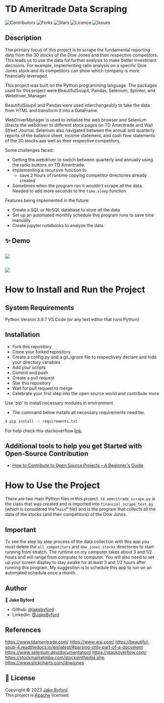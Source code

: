 # TD Ameritrade Data Scraping

![Contributors](https://img.shields.io/github/contributors/jakebyford/TD_Ameritrade_Financial_Scraping?style=plastic)
![Forks](https://img.shields.io/github/forks/jakebyford/TD_Ameritrade_Financial_Scraping)
![Stars](https://img.shields.io/github/stars/jakebyford/TD_Ameritrade_Financial_Scraping)
![Licence](https://img.shields.io/github/license/jakebyford/TD_Ameritrade_Financial_Scraping)
![Issues](https://img.shields.io/github/issues/jakebyford/TD_Ameritrade_Financial_Scraping)

## Description

The primary focus of this project is to scrape the fundamental reporting data from the 30 stocks of the Dow Jones and their respective competitors. This leads us to use the data for further analysis to make better investment decisions. For example, implementing ratio analysis on a specific Dow Jones stock and its competitors can show which company is more financially leveraged.

This project was built on the Python programming language. The packages used for this project were BeautifulSoup4, Pandas, Selenium, Splinter, and Webdriver_Manager.

BeautifulSoup4 and Pandas were used interchangeably to take the data from HTML and transform it into a DataFrame.

WebDriverManager is used to initialize the web browser and Selenium directs the webdriver to different stock pages on TD Ameritrade and Wall Street Journal. Selenium also navigated between the annual and quarterly reports of the balance sheet, income statement, and cash flow statements of the 30 stocks aas well as their respective competitors.

Some challenges faced:

- Getting the webdriver to switch between quarterly and annually using the radio buttons on TD Ameritrade.
- Implementing a recursive function to
  - save 2 hours of runtime copying competitor directories already created
- Sometimes when the program ran it wouldn't scrape all the data. Needed to add more seconds to the `time.sleep` function

Features being implemented in the future:

- Create a SQL or NoSQL database to store all the data
- Set up an automated monthly schedule this program runs to save time manually
- Create jupyter notebooks to analyze the data

## ✨ Demo

## ![](images/td_ameritrade_scrape.gif) <br />

## ![](images/demo_aapl.gif)

# How to Install and Run the Project

## System Requirements

Python Version 3.9.7
VS Code (or any text editor that runs Python)

## Installation

- Fork this repository
- Clone your forked repository
- Create a config.py and a git_ignore file to respectively declare and hide your directory variables
- Add your scripts
- Commit and push
- Create a pull request
- Star this repository
- Wait for pull request to merge
- Celebrate your first step into the open source world and contribute more

Use 'pip' to install necessary modules in environment.

- The command below installs all necessary requirements need be.

```bash
$ pip install -r requirements.txt
```

For help check this stackoverflow <a href = "https://stackoverflow.com/questions/7225900/how-can-i-install-packages-using-pip-according-to-the-requirements-txt-file-from">link</a>.

## Additional tools to help you get Started with Open-Source Contribution

- [How to Contribute to Open Source Projects – A Beginner's Guide](https://www.freecodecamp.org/news/how-to-contribute-to-open-source-projects-beginners-guide/)

# How to Use the Project

There are two main Python files in this project. `td_ameritrade_scrape.py` is the class that was created and is imported into `financial_scrape_test.py` (which is considered the<strong>"</strong>`main`<strong>"</strong> file) and is the program that collects all the data of the stocks (and their competitors) of the Dow Jones.

## Important

To see the step by step process of the data collection with this app you must delete the `all_competitors` and `dow_jones_stocks` directories to start running from stratch. The runtime on my computer takes about 3 and 1/2 hours and will range from computer to computer. You will also need to set up your screen display to stay awake for at least 3 and 1/2 hours after running this program. My suggestion is to schedule this app to run on an automated schedule once a month.

## Author

👤 **Jake Byford**

- Github: [@jakebyford](https://github.com/jakebyford)
- LinkedIn: [@JakeByford](https://www.linkedin.com/in/jake-byford)

## References

https://www.tdameritrade.com/
https://www.wsj.com/
https://beautiful-soup-4.readthedocs.io/en/latest/#parsing-only-part-of-a-document
https://www.selenium.dev/documentation/
https://stackoverflow.com/
https://stockmarketmba.com/stocksinthedjia.php
https://www.slickcharts.com/dowjones

## 📝 License

Copyright © 2023 [Jake Byford](https://github.com/jakebyford).<br />
This project is [Apache](https://github.com/jakebyford/td_ameritrade_scraping/blob/master/LICENSE) licensed.
